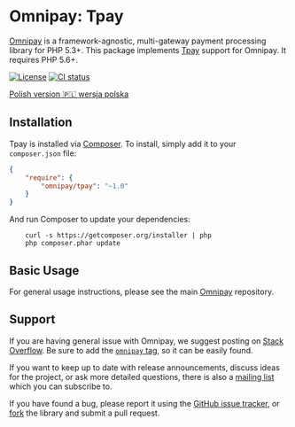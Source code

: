 # Omnipay: Tpay

[Omnipay](https://github.com/thephpleague/omnipay) is a framework-agnostic, multi-gateway
payment processing library for PHP 5.3+. This package implements [Tpay](https://tpay.com) support for Omnipay.
It requires PHP 5.6+.

[![License](https://img.shields.io/github/license/tpay-com/omnipay-tpay.svg)](LICENSE)
[![CI status](https://github.com/tpay-com/omnipay-tpay/actions/workflows/ci.yaml/badge.svg?branch=master)](https://github.com/tpay-com/omnipay-tpay/actions)

[Polish version :poland: wersja polska](./README_PL.md)

## Installation

Tpay is installed via [Composer](http://getcomposer.org/). To install, simply add it
to your `composer.json` file:

```json
{
    "require": {
        "omnipay/tpay": "~1.0"
    }
}
```

And run Composer to update your dependencies:
```console
    curl -s https://getcomposer.org/installer | php
    php composer.phar update
```

## Basic Usage

For general usage instructions, please see the main [Omnipay](https://github.com/thephpleague/omnipay) repository.

## Support

If you are having general issue with Omnipay, we suggest posting on
[Stack Overflow](http://stackoverflow.com/). Be sure to add the
[`omnipay` tag](http://stackoverflow.com/questions/tagged/omnipay), so it can be easily found.

If you want to keep up to date with release announcements, discuss ideas for the project,
or ask more detailed questions, there is also a [mailing list](https://groups.google.com/forum/#!forum/omnipay) which
you can subscribe to.

If you have found a bug, please report it using the [GitHub issue tracker](https://github.com/tpay-com/omnipay-tpay/issues),
or [fork](https://docs.github.com/en/get-started/quickstart/fork-a-repo) the library and submit a pull request.
